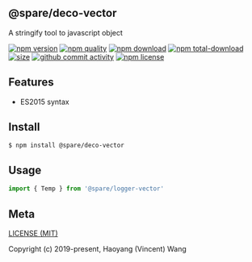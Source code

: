 ## @spare/deco-vector
A stringify tool to javascript object

[![npm version][npm-image]][npm-url]
[![npm quality][quality-image]][quality-url]
[![npm download][download-image]][npm-url]
[![npm total-download][total-download-image]][npm-url]
[![size][size]][size-url]
[![github commit activity][commit-image]][github-url]
[![npm license][license-image]][npm-url]

## Features

- ES2015 syntax

## Install
```console
$ npm install @spare/deco-vector
```

## Usage
```js
import { Temp } from '@spare/logger-vector'
```

## Meta
[LICENSE (MIT)](/LICENSE)

Copyright (c) 2019-present, Haoyang (Vincent) Wang

[//]: <> (Shields)
[npm-image]: https://img.shields.io/npm/v/@spare/deco-vector.svg?style=flat-square
[quality-image]: http://npm.packagequality.com/shield/@spare/deco-vector.svg?style=flat-square
[download-image]: https://img.shields.io/npm/dm/@spare/deco-vector.svg?style=flat-square
[total-download-image]:https://img.shields.io/npm/dt/@spare/deco-vector.svg?style=flat-square
[license-image]: https://img.shields.io/npm/l/@spare/deco-vector.svg?style=flat-square
[commit-image]: https://img.shields.io/github/commit-activity/y/hoyeungw/@spare/deco-vector?style=flat-square
[size]: https://flat.badgen.net/packagephobia/install/@spare/deco-vector

[//]: <> (Link)
[npm-url]: https://npmjs.org/package/@spare/deco-vector
[quality-url]: http://packagequality.com/#?package=@spare/deco-vector
[github-url]: https://github.com/hoyeungw/@spare/deco-vector
[size-url]: https://packagephobia.now.sh/result?p=@spare/deco-vector
